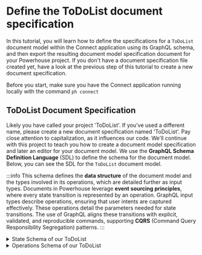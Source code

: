 # Define the ToDoList document specification 

In this tutorial, you will learn how to define the specifications for a `ToDoList` document model within the Connect application using its GraphQL schema, and then export the resulting document model specification document for your Powerhouse project.
If you don't have a document specification file created yet, have a look at the previous step of this tutorial to create a new document specification.

Before you start, make sure you have the Connect application running locally with the command `ph connect`

## ToDoList Document Specification

Likely you have called your project 'ToDoList'. If you've used a different name, please create a new document specification named 'ToDoList'. Pay close attention to capitalization, as it influences our code.
We'll continue with this project to teach you how to create a document model specification and later an editor for your document model. We use the **GraphQL Schema Definition Language** (SDL) to define the schema for the document model. Below, you can see the SDL for the `ToDoList` document model.

:::info
This schema defines the **data structure** of the document model and the types involved in its operations, which are detailed further as input types.
Documents in Powerhouse leverage **event sourcing principles**, where every state transition is represented by an operation. GraphQL input types describe operations, ensuring that user intents are captured effectively. These operations detail the parameters needed for state transitions. The use of GraphQL aligns these transitions with explicit, validated, and reproducible commands, supporting **CQRS** (Command Query Responsibility Segregation) patterns.
:::



<details>
<summary>State Schema of our ToDoList</summary>

```graphql
# The state of our ToDoList
type ToDoListState {
  items: [ToDoItem!]!
}

# A single to-do item
type ToDoItem {
  id: ID!
  text: String!
  checked: Boolean!
}
```
</details>



<details>
<summary>Operations Schema of our ToDoList</summary>
```graphql
# Defines a GraphQL input type for adding a new to-do item
input AddTodoItemInput {
  id: ID!
  text: String!
}

# Defines a GraphQL input type for updating a to-do item
input UpdateTodoItemInput {
  id: ID!
  text: String
  checked: Boolean
}

# Defines a GraphQL input type for deleting a to-do item
input DeleteTodoItemInput {
  id: ID!
}
```
</details>

## Define the Document Model Specification

To be able to define the document model, you need to open the document model editor in Connect. 

#### The steps below show you how to do this:

1. In the Connect application, click on **'document model'** to open the document model specification editor.
2. Name your document model 'ToDoList' in the Connect application, paying close attention to capitalization. 
3. You'll be presented with a form to fill in metadata about the document model. Fill in the details in the respective fields. 

    In the **Document Type** field, type `powerhouse/todolist`. This defines the new type of document that will be created with this document model specification.
    
    ![ToDoList Document Model Form Metadata](./images/DocumentModelHeader.png)

4. In the code editor, you can see the SDL for the document model. Replace the existing SDL template with the SDL defined in the [State Schema](#state-schema) section. Only copy and paste the types, leaving the inputs for the next step. You can, however, already press the 'Sync with schema' button to set the initial state of your document model specification based on your Schema Definition Language. 
5. Below the editor, find the input field `Add module`. You'll use this to create and name a module for organizing your input operations. In this case, we will name the module `to_do_list`. Press enter.
6. Now there is a new field, called `Add operation`. Here you will have to add each input operation to the module, one by one.
7. Inside the `Add operation` field, type `ADD_TODO_ITEM` and press enter. A small editor will appear underneath it, with an empty input type that you have to fill. Copy the first input type from the [Operations Schema](#operations-schema) section and paste it in the editor. The editor should look like this:

    ```graphql
    input AddTodoItemInput {
        id: ID!
        text: String!
    }
    ```

8. Repeat the process from step 7 for the other input operations: `UPDATE_TODO_ITEM` and `DELETE_TODO_ITEM`. You may have noticed that you only need to add the name of the operation (e.g., `UPDATE_TODO_ITEM`, `DELETE_TODO_ITEM`) without the `Input` suffix. It will then be generated once you press enter.

9. Once you have added all the input operations, click the `Export` button at the top right of the editor to save the document model specification document to your local machine. Ideally, you should save your file in the root of your Powerhouse project on your machine.

Check below screenshot for the complete implementation:

![ToDoList Document Model](./images/DocumentModelOperations.png)

Up next, you'll learn how to implement the runtime logic and components that will use the `ToDoList` document model specification you've just created and exported. 